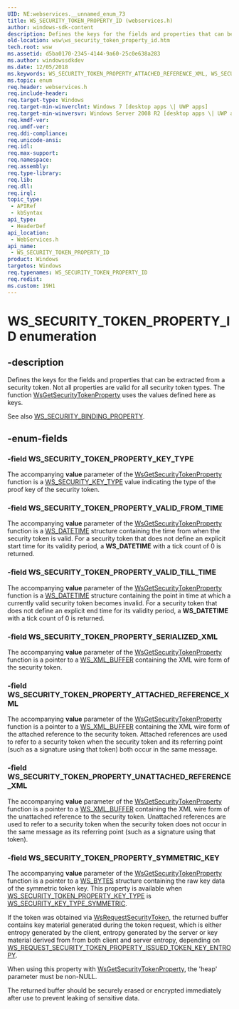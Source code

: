 ```yaml
---
UID: NE:webservices.__unnamed_enum_73
title: WS_SECURITY_TOKEN_PROPERTY_ID (webservices.h)
author: windows-sdk-content
description: Defines the keys for the fields and properties that can be extracted from a security token. Not all properties are valid for all security token types. The function WsGetSecurityTokenProperty uses the values defined here as keys.
old-location: wsw\ws_security_token_property_id.htm
tech.root: wsw
ms.assetid: d5ba0170-2345-4144-9a60-25c0e638a283
ms.author: windowssdkdev
ms.date: 12/05/2018
ms.keywords: WS_SECURITY_TOKEN_PROPERTY_ATTACHED_REFERENCE_XML, WS_SECURITY_TOKEN_PROPERTY_ID, WS_SECURITY_TOKEN_PROPERTY_ID enumeration [Web Services for Windows], WS_SECURITY_TOKEN_PROPERTY_KEY_TYPE, WS_SECURITY_TOKEN_PROPERTY_SERIALIZED_XML, WS_SECURITY_TOKEN_PROPERTY_SYMMETRIC_KEY, WS_SECURITY_TOKEN_PROPERTY_UNATTACHED_REFERENCE_XML, WS_SECURITY_TOKEN_PROPERTY_VALID_FROM_TIME, WS_SECURITY_TOKEN_PROPERTY_VALID_TILL_TIME, webservices/WS_SECURITY_TOKEN_PROPERTY_ATTACHED_REFERENCE_XML, webservices/WS_SECURITY_TOKEN_PROPERTY_ID, webservices/WS_SECURITY_TOKEN_PROPERTY_KEY_TYPE, webservices/WS_SECURITY_TOKEN_PROPERTY_SERIALIZED_XML, webservices/WS_SECURITY_TOKEN_PROPERTY_SYMMETRIC_KEY, webservices/WS_SECURITY_TOKEN_PROPERTY_UNATTACHED_REFERENCE_XML, webservices/WS_SECURITY_TOKEN_PROPERTY_VALID_FROM_TIME, webservices/WS_SECURITY_TOKEN_PROPERTY_VALID_TILL_TIME, wsw.ws_security_token_property_id
ms.topic: enum
req.header: webservices.h
req.include-header: 
req.target-type: Windows
req.target-min-winverclnt: Windows 7 [desktop apps \| UWP apps]
req.target-min-winversvr: Windows Server 2008 R2 [desktop apps \| UWP apps]
req.kmdf-ver: 
req.umdf-ver: 
req.ddi-compliance: 
req.unicode-ansi: 
req.idl: 
req.max-support: 
req.namespace: 
req.assembly: 
req.type-library: 
req.lib: 
req.dll: 
req.irql: 
topic_type:
 - APIRef
 - kbSyntax
api_type:
 - HeaderDef
api_location:
 - WebServices.h
api_name:
 - WS_SECURITY_TOKEN_PROPERTY_ID
product: Windows
targetos: Windows
req.typenames: WS_SECURITY_TOKEN_PROPERTY_ID
req.redist: 
ms.custom: 19H1
---
```


# WS_SECURITY_TOKEN_PROPERTY_ID enumeration


## -description


Defines the keys for the fields and properties that can be extracted
from a security token.  Not all properties are valid for all security
token types.  The function <a href="https://msdn.microsoft.com/ce41062f-5125-4a4b-acc1-5df15b26276b">WsGetSecurityTokenProperty</a> uses
the values defined here as keys.
            

See also <a href="https://msdn.microsoft.com/en-us/library/Dd323384(v=VS.85).aspx">WS_SECURITY_BINDING_PROPERTY</a>.
            


## -enum-fields




### -field WS_SECURITY_TOKEN_PROPERTY_KEY_TYPE

The accompanying <b>value</b> parameter of the <a href="https://msdn.microsoft.com/ce41062f-5125-4a4b-acc1-5df15b26276b">WsGetSecurityTokenProperty</a> function is a <a href="https://msdn.microsoft.com/95915a10-ba8f-41ca-89eb-777c85d2a411">WS_SECURITY_KEY_TYPE</a> value indicating the type of the proof key of the security token.


### -field WS_SECURITY_TOKEN_PROPERTY_VALID_FROM_TIME

The accompanying <b>value</b> parameter of the <a href="https://msdn.microsoft.com/ce41062f-5125-4a4b-acc1-5df15b26276b">WsGetSecurityTokenProperty</a> function is a <a href="https://msdn.microsoft.com/635f8e0b-f994-4500-85ad-dd74fb4a6c22">WS_DATETIME</a> structure containing the time from when the security token is valid.  For a security token
that does not define an explicit start time for its validity period, a
<b>WS_DATETIME</b> with a tick count of 0 is returned.


### -field WS_SECURITY_TOKEN_PROPERTY_VALID_TILL_TIME



The accompanying <b>value</b> parameter of the <a href="https://msdn.microsoft.com/ce41062f-5125-4a4b-acc1-5df15b26276b">WsGetSecurityTokenProperty</a> function is a <a href="https://msdn.microsoft.com/635f8e0b-f994-4500-85ad-dd74fb4a6c22">WS_DATETIME</a> structure containing the point in time at which a currently valid security token becomes invalid.  For a security token
that does not define an explicit end time for its validity period, a
<b>WS_DATETIME</b> with a tick count of 0 is returned.


### -field WS_SECURITY_TOKEN_PROPERTY_SERIALIZED_XML

The accompanying <b>value</b> parameter of the <a href="https://msdn.microsoft.com/ce41062f-5125-4a4b-acc1-5df15b26276b">WsGetSecurityTokenProperty</a> function is a pointer to a <a href="https://msdn.microsoft.com/75f1df70-4dc9-4365-9005-5eaca6688f16">WS_XML_BUFFER</a> containing the XML wire form of the security token.
                


### -field WS_SECURITY_TOKEN_PROPERTY_ATTACHED_REFERENCE_XML

The accompanying <b>value</b> parameter of the <a href="https://msdn.microsoft.com/ce41062f-5125-4a4b-acc1-5df15b26276b">WsGetSecurityTokenProperty</a> function is a pointer to a <a href="https://msdn.microsoft.com/75f1df70-4dc9-4365-9005-5eaca6688f16">WS_XML_BUFFER</a> containing
the XML wire form of the attached reference to the security token.
Attached references are used to refer to a security token when the
security token and its referring point (such as a signature using that
token) both occur in the same message.
                


### -field WS_SECURITY_TOKEN_PROPERTY_UNATTACHED_REFERENCE_XML

The accompanying <b>value</b> parameter of the <a href="https://msdn.microsoft.com/ce41062f-5125-4a4b-acc1-5df15b26276b">WsGetSecurityTokenProperty</a> function is a pointer to a <a href="https://msdn.microsoft.com/75f1df70-4dc9-4365-9005-5eaca6688f16">WS_XML_BUFFER</a> containing
the XML wire form of the unattached reference to the security token.
Unattached references are used to refer to a security token when the
security token does not occur in the same message as its referring
point (such as a signature using that token).
                


### -field WS_SECURITY_TOKEN_PROPERTY_SYMMETRIC_KEY

The accompanying <b>value</b> parameter of the <a href="https://msdn.microsoft.com/ce41062f-5125-4a4b-acc1-5df15b26276b">WsGetSecurityTokenProperty</a> function is a pointer to a <a href="https://msdn.microsoft.com/0106e372-80bf-4a62-b941-1a4501c92a9c">WS_BYTES</a> structure containing
                    the raw key data of the symmetric token key. This property is available when <a href="https://msdn.microsoft.com/d5ba0170-2345-4144-9a60-25c0e638a283">WS_SECURITY_TOKEN_PROPERTY_KEY_TYPE</a> is
                    <a href="https://msdn.microsoft.com/95915a10-ba8f-41ca-89eb-777c85d2a411">WS_SECURITY_KEY_TYPE_SYMMETRIC</a>.
                

If the token was obtained via <a href="https://msdn.microsoft.com/ee754a7d-73a9-49ae-afc7-b443fbbe0cce">WsRequestSecurityToken</a>, the returned buffer contains key material generated during 
                    the token request, which is either entropy generated by the client, entropy generated by the server or key material derived from from both client 
                    and server entropy, depending on <a href="https://msdn.microsoft.com/7a2063eb-ab60-43d5-bd8c-41ef132abf50">WS_REQUEST_SECURITY_TOKEN_PROPERTY_ISSUED_TOKEN_KEY_ENTROPY</a>.
                

When using this property with <a href="https://msdn.microsoft.com/ce41062f-5125-4a4b-acc1-5df15b26276b">WsGetSecurityTokenProperty</a>, the 'heap' parameter must be non-NULL.
                

The returned buffer should be securely erased or encrypted immediately after use to prevent leaking of sensitive data.
            

